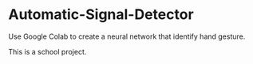 # Automatic-Signal-Detector
Use Google Colab to create a neural network that identify hand gesture.

This is a school project.
